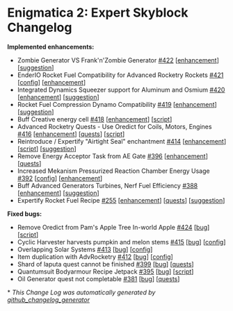 # Enigmatica 2: Expert Skyblock Changelog

**Implemented enhancements:**

- Zombie Generator VS Frank'n'Zombie Generator [\#422](https://github.com/NillerMedDild/Enigmatica2ExpertSkyblock/issues/422) [[enhancement](https://github.com/NillerMedDild/Enigmatica2ExpertSkyblock/labels/enhancement)] [[suggestion](https://github.com/NillerMedDild/Enigmatica2ExpertSkyblock/labels/suggestion)]
- EnderIO Rocket Fuel Compatibility for Advanced Rocketry Rockets [\#421](https://github.com/NillerMedDild/Enigmatica2ExpertSkyblock/issues/421) [[config](https://github.com/NillerMedDild/Enigmatica2ExpertSkyblock/labels/config)] [[enhancement](https://github.com/NillerMedDild/Enigmatica2ExpertSkyblock/labels/enhancement)]
- Integrated Dynamics Squeezer support for Aluminum and Osmium [\#420](https://github.com/NillerMedDild/Enigmatica2ExpertSkyblock/issues/420) [[enhancement](https://github.com/NillerMedDild/Enigmatica2ExpertSkyblock/labels/enhancement)] [[suggestion](https://github.com/NillerMedDild/Enigmatica2ExpertSkyblock/labels/suggestion)]
- Rocket Fuel Compression Dynamo Compatibility [\#419](https://github.com/NillerMedDild/Enigmatica2ExpertSkyblock/issues/419) [[enhancement](https://github.com/NillerMedDild/Enigmatica2ExpertSkyblock/labels/enhancement)] [[suggestion](https://github.com/NillerMedDild/Enigmatica2ExpertSkyblock/labels/suggestion)]
- Buff Creative energy cell [\#418](https://github.com/NillerMedDild/Enigmatica2ExpertSkyblock/issues/418) [[enhancement](https://github.com/NillerMedDild/Enigmatica2ExpertSkyblock/labels/enhancement)] [[script](https://github.com/NillerMedDild/Enigmatica2ExpertSkyblock/labels/script)]
- Advanced Rocketry Quests - Use Oredict for Coils, Motors, Engines [\#416](https://github.com/NillerMedDild/Enigmatica2ExpertSkyblock/issues/416) [[enhancement](https://github.com/NillerMedDild/Enigmatica2ExpertSkyblock/labels/enhancement)] [[quests](https://github.com/NillerMedDild/Enigmatica2ExpertSkyblock/labels/quests)] [[script](https://github.com/NillerMedDild/Enigmatica2ExpertSkyblock/labels/script)]
- Reintroduce / Expertify "Airtight Seal" enchantment [\#414](https://github.com/NillerMedDild/Enigmatica2ExpertSkyblock/issues/414) [[enhancement](https://github.com/NillerMedDild/Enigmatica2ExpertSkyblock/labels/enhancement)] [[script](https://github.com/NillerMedDild/Enigmatica2ExpertSkyblock/labels/script)] [[suggestion](https://github.com/NillerMedDild/Enigmatica2ExpertSkyblock/labels/suggestion)]
- Remove Energy Acceptor Task from AE Gate [\#396](https://github.com/NillerMedDild/Enigmatica2ExpertSkyblock/issues/396) [[enhancement](https://github.com/NillerMedDild/Enigmatica2ExpertSkyblock/labels/enhancement)] [[quests](https://github.com/NillerMedDild/Enigmatica2ExpertSkyblock/labels/quests)]
- Increased Mekanism Pressurized Reaction Chamber Energy Usage [\#392](https://github.com/NillerMedDild/Enigmatica2ExpertSkyblock/issues/392) [[config](https://github.com/NillerMedDild/Enigmatica2ExpertSkyblock/labels/config)] [[enhancement](https://github.com/NillerMedDild/Enigmatica2ExpertSkyblock/labels/enhancement)]
- Buff Advanced Generators Turbines, Nerf Fuel Efficiency [\#388](https://github.com/NillerMedDild/Enigmatica2ExpertSkyblock/issues/388) [[enhancement](https://github.com/NillerMedDild/Enigmatica2ExpertSkyblock/labels/enhancement)] [[suggestion](https://github.com/NillerMedDild/Enigmatica2ExpertSkyblock/labels/suggestion)]
- Expertify Rocket Fuel Recipe [\#255](https://github.com/NillerMedDild/Enigmatica2ExpertSkyblock/issues/255) [[enhancement](https://github.com/NillerMedDild/Enigmatica2ExpertSkyblock/labels/enhancement)] [[quests](https://github.com/NillerMedDild/Enigmatica2ExpertSkyblock/labels/quests)] [[suggestion](https://github.com/NillerMedDild/Enigmatica2ExpertSkyblock/labels/suggestion)]

**Fixed bugs:**

- Remove Oredict from Pam's Apple Tree In-world Apple [\#424](https://github.com/NillerMedDild/Enigmatica2ExpertSkyblock/issues/424) [[bug](https://github.com/NillerMedDild/Enigmatica2ExpertSkyblock/labels/bug)] [[script](https://github.com/NillerMedDild/Enigmatica2ExpertSkyblock/labels/script)]
- Cyclic Harvester harvests pumpkin and melon stems [\#415](https://github.com/NillerMedDild/Enigmatica2ExpertSkyblock/issues/415) [[bug](https://github.com/NillerMedDild/Enigmatica2ExpertSkyblock/labels/bug)] [[config](https://github.com/NillerMedDild/Enigmatica2ExpertSkyblock/labels/config)]
- Overlapping Solar Systems [\#413](https://github.com/NillerMedDild/Enigmatica2ExpertSkyblock/issues/413) [[bug](https://github.com/NillerMedDild/Enigmatica2ExpertSkyblock/labels/bug)] [[config](https://github.com/NillerMedDild/Enigmatica2ExpertSkyblock/labels/config)]
- Item duplication with AdvRocketry [\#412](https://github.com/NillerMedDild/Enigmatica2ExpertSkyblock/issues/412) [[bug](https://github.com/NillerMedDild/Enigmatica2ExpertSkyblock/labels/bug)] [[config](https://github.com/NillerMedDild/Enigmatica2ExpertSkyblock/labels/config)]
- Shard of laputa quest cannot be finished [\#399](https://github.com/NillerMedDild/Enigmatica2ExpertSkyblock/issues/399) [[bug](https://github.com/NillerMedDild/Enigmatica2ExpertSkyblock/labels/bug)] [[quests](https://github.com/NillerMedDild/Enigmatica2ExpertSkyblock/labels/quests)]
- Quantumsuit Bodyarmour Recipe Jetpack  [\#395](https://github.com/NillerMedDild/Enigmatica2ExpertSkyblock/issues/395) [[bug](https://github.com/NillerMedDild/Enigmatica2ExpertSkyblock/labels/bug)] [[script](https://github.com/NillerMedDild/Enigmatica2ExpertSkyblock/labels/script)]
- Oil Generator quest not completable [\#381](https://github.com/NillerMedDild/Enigmatica2ExpertSkyblock/issues/381) [[bug](https://github.com/NillerMedDild/Enigmatica2ExpertSkyblock/labels/bug)] [[quests](https://github.com/NillerMedDild/Enigmatica2ExpertSkyblock/labels/quests)]



\* *This Change Log was automatically generated by [github_changelog_generator](https://github.com/skywinder/Github-Changelog-Generator)*